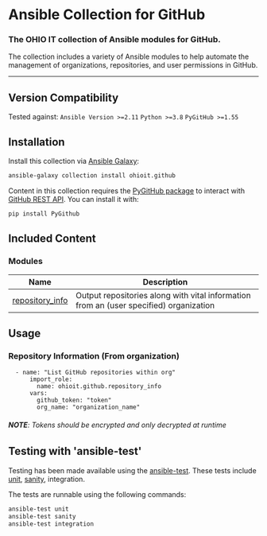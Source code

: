 # Ansible Collection for GitHub
### The OHIO IT collection of Ansible modules for GitHub.
The collection includes a variety of Ansible modules to help automate the management of organizations, repositories, and user permissions in GitHub.

---
## Version Compatibility
Tested against:
  ```Ansible Version >=2.11```
  ```Python >=3.8```
  ```PyGitHub >=1.55```
## Installation
Install this collection via [Ansible Galaxy](https://galaxy.ansible.com/ohioit/github):
```bash
ansible-galaxy collection install ohioit.github
```
Content in this collection requires the [PyGitHub package](https://github.com/PyGithub/PyGithub) to interact with [GitHub REST API](https://docs.github.com/en/rest). You can install it with:
```bash
pip install PyGithub
```
## Included Content
### Modules
Name | Description
--- | ---
[repository_info](https://github.com/senior-design-21-22/ansible-collection-github/blob/repo-information-module/docs/repository_information.rst)|Output repositories along with vital information from an (user specified) organization

## Usage

### Repository Information (From organization)
```    
  - name: "List GitHub repositories within org"
      import_role:
        name: ohioit.github.repository_info
      vars:
        github_token: "token"
        org_name: "organization_name"
```
###### *__NOTE__: Tokens should be encrypted and only decrypted at runtime*


## Testing with 'ansible-test'
Testing has been made available using the [ansible-test](https://docs.ansible.com/ansible/latest/dev_guide/testing_integration.html). These tests include [unit](https://github.com/senior-design-21-22/ansible-collection-github/tree/repo-information-module/tests/unit), [sanity](https://github.com/senior-design-21-22/ansible-collection-github/tree/repo-information-module/unit/sanity), integration. 

The tests are runnable using the following commands:
```bash
ansible-test unit
ansible-test sanity
ansible-test integration
```


